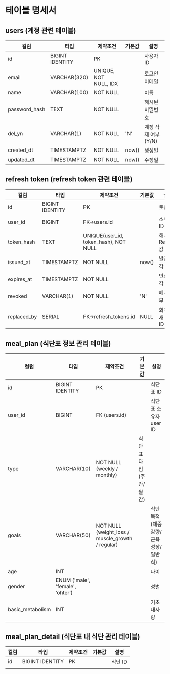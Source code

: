 # 테이블 명세서

## users (계정 관련 테이블)

| 컬럼 | 타입 | 제약조건 | 기본값 | 설명 |
| --- | --- | --- | --- | --- |
| id | BIGINT IDENTITY | PK |  | 사용자 ID |
| email | VARCHAR(320) | UNIQUE, NOT NULL, IDX |  | 로그인 이메일 |
| name | VARCHAR(100) | NOT NULL |  | 이름 |
| password_hash | TEXT | NOT NULL |  | 해시된 비밀번호 |
| del_yn | VARCHAR(1) | NOT NULL | 'N' | 계정 삭제 여부 (Y/N) |
| created_dt | TIMESTAMPTZ | NOT NULL | now() | 생성일 |
| updated_dt | TIMESTAMPTZ | NOT NULL | now() | 수정일 |

## refresh token (refresh token 관련 테이블)

| 컬럼 | 타입 | 제약조건 | 기본값 | 설명 |
| --- | --- | --- | --- | --- |
| id | BIGINT IDENTITY | PK |  | 토큰 ID |
| user_id | BIGINT | FK→users.id |  | 소유자 ID |
| token_hash | TEXT | UNIQUE(user_id, token_hash), NOT NULL |  | 해시된 Refresh 값 |
| issued_at | TIMESTAMPTZ | NOT NULL | now() | 발급 시각 |
| expires_at | TIMESTAMPTZ | NOT NULL |  | 만료 시각 |
| revoked | VARCHAR(1) | NOT NULL | 'N' | 폐기 여부 |
| replaced_by | SERIAL | FK→refresh_tokens.id | NULL | 회전된 새 토큰 ID |

## meal_plan (식단표 정보 관리 테이블)

| 컬럼 | 타입 | 제약조건 | 기본값 | 설명 |
| --- | --- | --- | --- | --- |
| id | BIGINT IDENTITY | PK |  | 식단표 ID |
| user_id | BIGINT | FK (users.id) |  | 식단표 소유자 user ID |
| type | VARCHAR(10) | NOT NULL (weekly / monthly) | 식단표 타입 (주간/월간) |
| goals | VARCHAR(50) | NOT NULL (weight_loss / muscle_growth / regular) |  | 식단 목적 (체중감량/근육성장/일반식) |
| age | INT |  |  | 나이 |
| gender | ENUM ('male', 'female', ‘ohter’) |  |  | 성별 |
| basic_metabolism | INT |  |  | 기초대사량 |

## meal_plan_detail (식단표 내 식단 관리 테이블)

| 컬럼 | 타입 | 제약조건 | 기본값 | 설명 |
| --- | --- | --- | --- | --- |
| id | BIGINT IDENTITY | PK | | 식단 ID |
|  |  |  |  |  |
